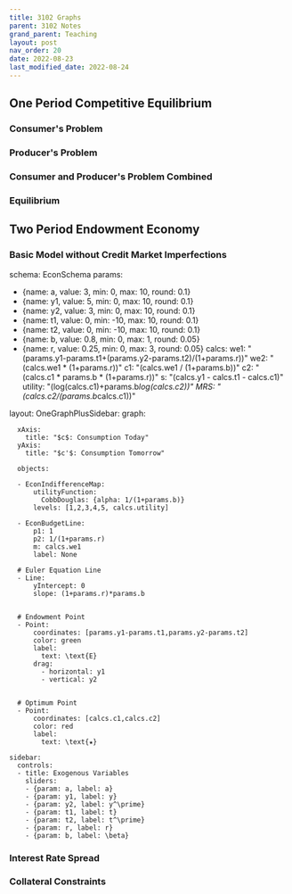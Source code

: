 ```yaml
---
title: 3102 Graphs
parent: 3102 Notes
grand_parent: Teaching
layout: post
nav_order: 20
date: 2022-08-23
last_modified_date: 2022-08-24
---
```



<link href="https://kineticgraphs.org/css/kg.0.2.6.css" rel="stylesheet" type="text/css">
<script src="https://kineticgraphs.org/js/kg.0.2.6.js"></script>





## One Period Competitive Equilibrium


### Consumer's Problem

### Producer's Problem

### Consumer and Producer's Problem Combined

### Equilibrium



## Two Period Endowment Economy


### Basic Model without Credit Market Imperfections


<div class="kg-container">


schema: EconSchema
params:
- {name: a, value: 3, min: 0, max: 10, round: 0.1}
- {name: y1, value: 5, min: 0, max: 10, round: 0.1}
- {name: y2, value: 3, min: 0, max: 10, round: 0.1}
- {name: t1, value: 0, min: -10, max: 10, round: 0.1}
- {name: t2, value: 0, min: -10, max: 10, round: 0.1}
- {name: b, value: 0.8, min: 0, max: 1, round: 0.05}
- {name: r, value: 0.25, min: 0, max: 3, round: 0.05}
calcs:
  we1: "(params.y1-params.t1+(params.y2-params.t2)/(1+params.r))"
  we2: "(calcs.we1 * (1+params.r))"
  c1: "(calcs.we1 / (1+params.b))"
  c2: "(calcs.c1 * params.b * (1+params.r))"
  s: "(calcs.y1 - calcs.t1 - calcs.c1)"
  utility: "(log(calcs.c1)+params.b*log(calcs.c2))"
  MRS: "(calcs.c2/(params.b*calcs.c1))"

layout:
  OneGraphPlusSidebar:
    graph:
    
      xAxis: 
        title: "$c$: Consumption Today"
      yAxis: 
        title: "$c'$: Consumption Tomorrow"

      objects:
               
      - EconIndifferenceMap:
          utilityFunction:
            CobbDouglas: {alpha: 1/(1+params.b)}
          levels: [1,2,3,4,5, calcs.utility]
      
      - EconBudgetLine:
          p1: 1
          p2: 1/(1+params.r)
          m: calcs.we1
          label: None

	  # Euler Equation Line
      - Line:
          yIntercept: 0
          slope: (1+params.r)*params.b


      # Endowment Point
      - Point:
          coordinates: [params.y1-params.t1,params.y2-params.t2]
          color: green
          label:
            text: \text{E}
          drag: 
            - horizontal: y1
            - vertical: y2


      # Optimum Point
      - Point:
          coordinates: [calcs.c1,calcs.c2]
          color: red
          label:
            text: \text{★}

    sidebar:
      controls:
      - title: Exogenous Variables
        sliders:
        - {param: a, label: a}
        - {param: y1, label: y}
        - {param: y2, label: y^\prime}
        - {param: t1, label: t}
        - {param: t2, label: t^\prime}
        - {param: r, label: r}
        - {param: b, label: \beta}


</div>

<!--
Cobb Douglass preferences are equivalent to log plus beta log preferences when alpha = 1/(1+beta) ???
      - ContourMap:
          levels: [0,1,1.5,2,2.5,3, params.utility]
          fn: "log(x)+params.b*log(y)"

      - EconIndifferenceMap:
          utilityFunction:
            CobbDouglas: {alpha: 1/(1+params.b)}
          levels: [1,2,3,4,5, calcs.utility]
      
-->




### Interest Rate Spread



### Collateral Constraints





